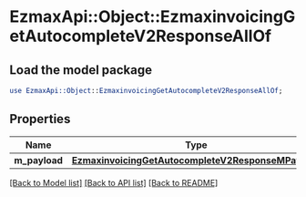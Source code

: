 # EzmaxApi::Object::EzmaxinvoicingGetAutocompleteV2ResponseAllOf

## Load the model package
```perl
use EzmaxApi::Object::EzmaxinvoicingGetAutocompleteV2ResponseAllOf;
```

## Properties
Name | Type | Description | Notes
------------ | ------------- | ------------- | -------------
**m_payload** | [**EzmaxinvoicingGetAutocompleteV2ResponseMPayload**](EzmaxinvoicingGetAutocompleteV2ResponseMPayload.md) |  | 

[[Back to Model list]](../README.md#documentation-for-models) [[Back to API list]](../README.md#documentation-for-api-endpoints) [[Back to README]](../README.md)


